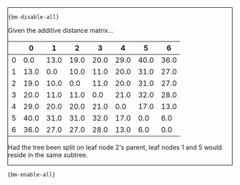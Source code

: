 <div style="border:1px solid black;">

`{bm-disable-all}`

Given the additive distance matrix...

<table>
<thead><tr>
<th></th>
<th>0</th>
<th>1</th>
<th>2</th>
<th>3</th>
<th>4</th>
<th>5</th>
<th>6</th>
</tr></thead>
<tbody>
<tr>
<td>0</td>
<td>0.0</td>
<td>13.0</td>
<td>19.0</td>
<td>20.0</td>
<td>29.0</td>
<td>40.0</td>
<td>36.0</td>
</tr>
<tr>
<td>1</td>
<td>13.0</td>
<td>0.0</td>
<td>10.0</td>
<td>11.0</td>
<td>20.0</td>
<td>31.0</td>
<td>27.0</td>
</tr>
<tr>
<td>2</td>
<td>19.0</td>
<td>10.0</td>
<td>0.0</td>
<td>11.0</td>
<td>20.0</td>
<td>31.0</td>
<td>27.0</td>
</tr>
<tr>
<td>3</td>
<td>20.0</td>
<td>11.0</td>
<td>11.0</td>
<td>0.0</td>
<td>21.0</td>
<td>32.0</td>
<td>28.0</td>
</tr>
<tr>
<td>4</td>
<td>29.0</td>
<td>20.0</td>
<td>20.0</td>
<td>21.0</td>
<td>0.0</td>
<td>17.0</td>
<td>13.0</td>
</tr>
<tr>
<td>5</td>
<td>40.0</td>
<td>31.0</td>
<td>31.0</td>
<td>32.0</td>
<td>17.0</td>
<td>0.0</td>
<td>6.0</td>
</tr>
<tr>
<td>6</td>
<td>36.0</td>
<td>27.0</td>
<td>27.0</td>
<td>28.0</td>
<td>13.0</td>
<td>6.0</td>
<td>0.0</td>
</tr>
</tbody>
</table>

Had the tree been split on leaf node 2's parent, leaf nodes 1 and 5 would reside in 
the same subtree.

</div>

`{bm-enable-all}`

